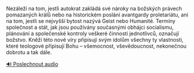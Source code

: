 
Nezáleží na tom, jestli autokrat zakládá své nároky na božských právech pomazaných králů nebo na historickém poslání avantgardy proletariátu, ani na tom, jestli se nejvyšší bytost nazývá Geist nebo Humanité. Termíny společnost a stát, jak jsou používány současnými obhájci socialismu, plánování a společenské kontroly veškeré činnosti jednotlivců, označují božstvo. Kněží této nové víry připisují svým idolům všechny ty vlastnosti, které teologové připisují Bohu – všemocnost, vševědoucnost, nekonečnou dobrotu a tak dále.

[🔊 Poslechnout audio](/data/7-paragraphs/audio/chapter_35/para_008-Nezle-na-tom-jestli-autokrat-zakld-sv-nrok.mp3)

